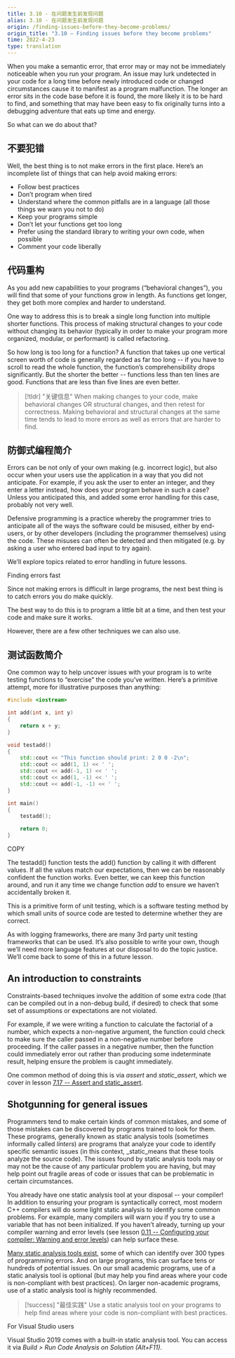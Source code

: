 ```yaml
---
title: 3.10 - 在问题发生前发现问题
alias: 3.10 - 在问题发生前发现问题
origin: /finding-issues-before-they-become-problems/
origin_title: "3.10 — Finding issues before they become problems"
time: 2022-4-23
type: translation
---
```


When you make a semantic error, that error may or may not be immediately noticeable when you run your program. An issue may lurk undetected in your code for a long time before newly introduced code or changed circumstances cause it to manifest as a program malfunction. The longer an error sits in the code base before it is found, the more likely it is to be hard to find, and something that may have been easy to fix originally turns into a debugging adventure that eats up time and energy.

So what can we do about that?

## 不要犯错

Well, the best thing is to not make errors in the first place. Here’s an incomplete list of things that can help avoid making errors:

-   Follow best practices
-   Don’t program when tired
-   Understand where the common pitfalls are in a language (all those things we warn you not to do)
-   Keep your programs simple
-   Don’t let your functions get too long
-   Prefer using the standard library to writing your own code, when possible
-   Comment your code liberally

## 代码重构

As you add new capabilities to your programs (“behavioral changes”), you will find that some of your functions grow in length. As functions get longer, they get both more complex and harder to understand.

One way to address this is to break a single long function into multiple shorter functions. This process of making structural changes to your code without changing its behavior (typically in order to make your program more organized, modular, or performant) is called refactoring.

So how long is too long for a function? A function that takes up one vertical screen worth of code is generally regarded as far too long -- if you have to scroll to read the whole function, the function’s comprehensibility drops significantly. But the shorter the better -- functions less than ten lines are good. Functions that are less than five lines are even better.

> [!tldr] "关键信息"
> When making changes to your code, make behavioral changes OR structural changes, and then retest for correctness. Making behavioral and structural changes at the same time tends to lead to more errors as well as errors that are harder to find.

## 防御式编程简介

Errors can be not only of your own making (e.g. incorrect logic), but also occur when your users use the application in a way that you did not anticipate. For example, if you ask the user to enter an integer, and they enter a letter instead, how does your program behave in such a case? Unless you anticipated this, and added some error handling for this case, probably not very well.

Defensive programming is a practice whereby the programmer tries to anticipate all of the ways the software could be misused, either by end-users, or by other developers (including the programmer themselves) using the code. These misuses can often be detected and then mitigated (e.g. by asking a user who entered bad input to try again).

We’ll explore topics related to error handling in future lessons.

Finding errors fast

Since not making errors is difficult in large programs, the next best thing is to catch errors you do make quickly.

The best way to do this is to program a little bit at a time, and then test your code and make sure it works.

However, there are a few other techniques we can also use.

## 测试函数简介

One common way to help uncover issues with your program is to write testing functions to “exercise” the code you’ve written. Here’s a primitive attempt, more for illustrative purposes than anything:

```cpp
#include <iostream>

int add(int x, int y)
{
	return x + y;
}

void testadd()
{
	std::cout << "This function should print: 2 0 0 -2\n";
	std::cout << add(1, 1) << ' ';
	std::cout << add(-1, 1) << ' ';
	std::cout << add(1, -1) << ' ';
	std::cout << add(-1, -1) << ' ';
}

int main()
{
	testadd();

	return 0;
}
```

COPY

The testadd() function tests the add() function by calling it with different values. If all the values match our expectations, then we can be reasonably confident the function works. Even better, we can keep this function around, and run it any time we change function _add_ to ensure we haven’t accidentally broken it.

This is a primitive form of unit testing, which is a software testing method by which small units of source code are tested to determine whether they are correct.

As with logging frameworks, there are many 3rd party unit testing frameworks that can be used. It’s also possible to write your own, though we’ll need more language features at our disposal to do the topic justice. We’ll come back to some of this in a future lesson.

## An introduction to constraints

Constraints-based techniques involve the addition of some extra code (that can be compiled out in a non-debug build, if desired) to check that some set of assumptions or expectations are not violated.

For example, if we were writing a function to calculate the factorial of a number, which expects a non-negative argument, the function could check to make sure the caller passed in a non-negative number before proceeding. If the caller passes in a negative number, then the function could immediately error out rather than producing some indeterminate result, helping ensure the problem is caught immediately.

One common method of doing this is via _assert_ and _static_assert_, which we cover in lesson [7.17 -- Assert and static_assert](https://www.learncpp.com/cpp-tutorial/assert-and-static_assert/).

## Shotgunning for general issues

Programmers tend to make certain kinds of common mistakes, and some of those mistakes can be discovered by programs trained to look for them. These programs, generally known as static analysis tools (sometimes informally called _linters_) are programs that analyze your code to identify specific semantic issues (in this context, _static_means that these tools analyze the source code). The issues found by static analysis tools may or may not be the cause of any particular problem you are having, but may help point out fragile areas of code or issues that can be problematic in certain circumstances.

You already have one static analysis tool at your disposal -- your compiler! In addition to ensuring your program is syntactically correct, most modern C++ compilers will do some light static analysis to identify some common problems. For example, many compilers will warn you if you try to use a variable that has not been initialized. If you haven’t already, turning up your compiler warning and error levels (see lesson [0.11 -- Configuring your compiler: Warning and error levels](https://www.learncpp.com/cpp-tutorial/configuring-your-compiler-warning-and-error-levels/)) can help surface these.

[Many static analysis tools exist](https://en.wikipedia.org/wiki/List_of_tools_for_static_code_analysis#C,_C++), some of which can identify over 300 types of programming errors. And on large programs, this can surface tens or hundreds of potential issues. On our small academic programs, use of a static analysis tool is optional (but may help you find areas where your code is non-compliant with best practices). On larger non-academic programs, use of a static analysis tool is highly recommended.

> [!success] "最佳实践"
> Use a static analysis tool on your programs to help find areas where your code is non-compliant with best practices.

For Visual Studio users

Visual Studio 2019 comes with a built-in static analysis tool. You can access it via _Build > Run Code Analysis on Solution (Alt+F11)_.